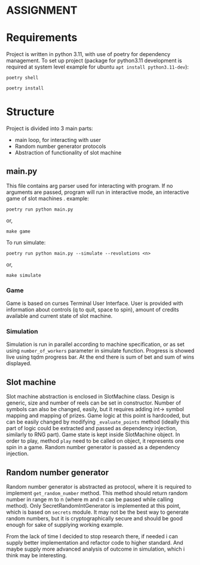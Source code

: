 # ASSIGNMENT

# Requirements

Project is written in python 3.11, with use of poetry for dependency management.
To set up project (package for python3.11 development is required at system level example for ubuntu ```apt install python3.11-dev```):

```poetry shell```

```poetry install```

# Structure

Project is divided into 3 main parts:

* main loop, for interacting with user
* Random number generator protocols
* Abstraction of functionality of slot machine

## main.py

This file contains arg parser used for interacting with program.
If no arguments are passed, program will run in interactive mode, an interactive game of slot machines .
example:

```poetry run python main.py```

or,

```make game```

To run simulate:

```poetry run python main.py --simulate --revolutions <n>```

or,

```make simulate```

### Game 
Game is based on curses Terminal User Interface. User is provided with information about controls (q to quit, space to spin), amount of credits available and current state of slot machine.

### Simulation
Simulation is run in parallel according to machine specification, or as set using ```number_of_workers``` parameter in simulate function. Progress is showed live using tqdm progress bar. At the end there is sum of bet and sum of wins displayed.


## Slot machine
Slot machine abstraction is enclosed in SlotMachine class. Design is generic, size and number of reels can be set in constructor. Number of symbols can also be changed, easily, but it requires adding int-> symbol mapping and mapping of prizes. 
Game logic at this point is hardcoded, but can be easily changed by modifying ```_evaluate_points``` method (ideally this part of logic could be extracted and passed as dependency injection, similarly to RNG part). 
Game state is kept inside SlotMachine object. In order to play, method ```play``` need to be called on object, it represents one spin in a game.
Random number generator is passed as a dependency injection.

## Random number generator
Random number generator is abstracted as protocol, where it is required to implement ```get_random_number``` method. This method should return random number in range m to n (where m and n can be passed while calling method).
Only SecretRandomIntGenerator is implemented at this point, which is based on ```secrets``` module. It may not be the best way to generate random numbers, but it is cryptographically secure and should be good enough for sake of supplying working example.

From the lack of time I decided to stop research there, if needed i can supply better implementation and refactor code to higher standard. And maybe supply more advanced analysis of outcome in simulation, which i think may be interesting.
